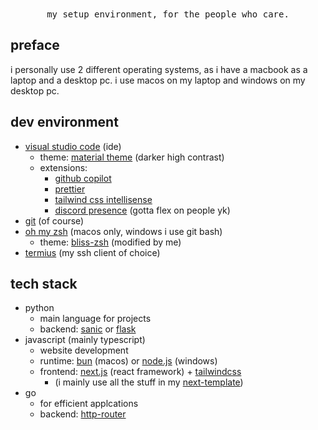 <p align="center">
    <br>
    <br>
    <samp>
    my setup environment, for the people who care.
    </samp>
</p>

## preface

i personally use 2 different operating systems, as i have a macbook as a laptop and a desktop pc. i use macos on my laptop and windows on my desktop pc.

## dev environment

- [visual studio code](https://code.visualstudio.com/) (ide)
  - theme: [material theme](https://marketplace.visualstudio.com/items?itemName=Equinusocio.vsc-community-material-theme) (darker high contrast)
  - extensions:
    - [github copilot](https://marketplace.visualstudio.com/items?itemName=GitHub.copilot)
    - [prettier](https://marketplace.visualstudio.com/items?itemName=esbenp.prettier-vscode)
    - [tailwind css intellisense](https://marketplace.visualstudio.com/items?itemName=bradlc.vscode-tailwindcss)
    - [discord presence](https://marketplace.visualstudio.com/items?itemName=icrawl.discord-vscode) (gotta flex on people yk)
- [git](https://git-scm.com/) (of course)
- [oh my zsh](https://ohmyz.sh/) (macos only, windows i use git bash)
  - theme: [bliss-zsh](https://github.com/jckli/bliss-zsh) (modified by me)
- [termius](https://termius.com/) (my ssh client of choice)

## tech stack

- python
  - main language for projects
  - backend: [sanic](https://sanic.dev/) or [flask](https://flask.palletsprojects.com/)
- javascript (mainly typescript)
  - website development
  - runtime: [bun](https://bun.sh/) (macos) or [node.js](https://nodejs.org/) (windows)
  - frontend: [next.js](https://nextjs.org/) (react framework) + [tailwindcss](https://tailwindcss.com/)
    - (i mainly use all the stuff in my [next-template](https://github.com/jckli/next-template))
- go
  - for efficient applcations
  - backend: [http-router](https://github.com/julienschmidt/httprouter)
